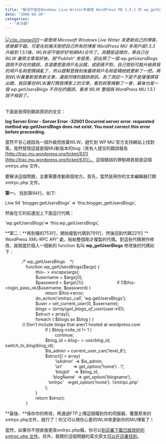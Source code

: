```yaml
---
title: "解決不能在Windows Live Writer中使用 WordPress MU 1.5.1 的 wp_getUserBlogs錯誤"
date: "2008-06-30"
categories: 
  - "未分類"
---
```


###### [![clip_image001](http://blufiles.storage.msn.com/y1pWlC0zGOTFO19mYekKBlyBMPN71lmyVwuhObRcfNSAhliLFqDPO-idKEWcM1NH7To?PARTNER=WRITER)](http://blufiles.storage.msn.com/y1p1xTq-5z2vrJwtF_sey1-ZB4QvppXLDJ7EoGcOmroM8xqgD3l3wHB6qQgKKfQJ9W7?PARTNER=WRITER)一直使用 Microsoft Windows Live Writer 來更新自己的博客，感覺都不錯。可是在前幾天剛把自己所有的博客 WordPress MU 多用戶版1.3.3 升級到 1.5.1後，WLW卻不能好好地與MU合作了。具體是這樣的，等自己在 WLW 裏將文章寫好後，按”Publish“ 來發表，卻出現了一個 wp.getUsersBlogs 調用不存在的錯誤，言道要麼是用戶名出錯，或密碼不對。自己想到可能升級將我的用戶名和密碼搞亂了，所以趕緊登錄到後臺將用戶名和密碼統統更新了一把。再到WLW裏重新發表新文章，還是同樣的錯誤資訊。為了測試一下是不是僅僅撰寫出錯，我試著在WLW裏打開我博客上的文章，看到狀態條動了一會，最後也是一個 wp.getUsersBlogs 不存在的錯誤。看來 WLW 整個與 WordPress MU 1.5.1 就不相容了。

下面是我得到錯誤資訊的全文：

**log Server Error - Server Error -32601 Occurred server error. requested method wp.getUsersBlogs does not exist. You must correct this error before proceeding.**

當然不甘心就因為一個升級而放棄WLW，趕忙到 WP MU 官方支持網站上找對策。竟然發現這就是個MU新版本的bug（見有人提交的錯誤報告[http://trac.mu.wordpress.org/ticket/631](http://trac.mu.wordpress.org/ticket/631)）。 這個錯誤的罪魁禍首就是這個xmlrpc.php 文件。

要解決這個問題，主要需要改動兩個地方。首先，當然是用你的文本編輯器打開 xmlrpc.php 文件。

**第一、** 找到第94行，如下:

Line 94 ‘blogger.getUsersBlogs’ => ‘this:blogger\_getUsersBlogs’,

然後在它的前邊加上下面這行代碼：

‘wp.getUsersBlogs’=> ‘this:wp\_getUsersBlogs’,

**第二：**再到檔的753行，開始複製代碼到791行，然後回到代碼221行 “\* WordPress XML-RPC API” 處，粘帖整個剛才複製的代碼。對這些代碼稍作修改，就相當於插入一個新的 function 名叫 **wp\_getUserBlogs** 修改後的代碼如下：

              /\* wp\_getUsersBlogs    \*/   
                 function wp\_getUsersBlogs($args) {   
                         $this->escape($args);   
                         $username = $args\[0\];   
                         $password = $args\[1\];   
                         if (!$this->login\_pass\_ok($username, $password) )   
                                 return $this->error;   
                         do\_action(‘xmlrpc\_call’, ‘wp.getUsersBlogs’);   
                         $user = set\_current\_user(0, $username);   
                         $blogs = (array) get\_blogs\_of\_user($user->ID);   
                         $struct = array();   
                         foreach ( $blogs as $blog ) {   
              // Don’t include blogs that aren’t hosted at wordpress.com   
                                 if ( $blog->site\_id != 1 )   
                                         continue;   
                                 $blog\_id = $blog->userblog\_id;   
                                 switch\_to\_blog($blog\_id);   
                                 $is\_admin = current\_user\_can(‘level\_8′);   
                                 $struct\[\] = array(   
                                         ‘isAdmin’  => $is\_admin,   
                                         ‘url’         => get\_option(‘home’) . ‘/’,   
                                         ‘blogid’    => $blog\_id,   
                                       ‘blogName’  => get\_option(‘blogname’),   
                                   ‘xmlrpc’   =>get\_option(‘home’). ‘/xmlrpc.php’   
                                 );   
                         }   
                         return $struct;   
                 } 

**最後、**保存你的修改，再通過FTP上傳這個檔到你的伺服器，覆蓋原來的 xmlrpc.php文件，就行了！你又可以用你心愛的WLW來更新你的MU博客了！

當然，如果你不想直接更改xmlrpc.php檔，你可以[到這裏下載已經改好的 xmlrpc.php 文件](http://lichao.net/weblog/downloads/xmlrpc.php.txt)。另外，我關於這個問題的英文原文[可以在這裏找到](http://lichao.net/eblog/fix-the-publish-wpgetusersblogs-error-in-windows-live-writer-after-upgrading-to-wordpress-mu-151-200805146.html)。
